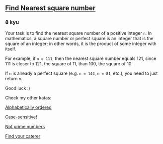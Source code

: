 <h2><a href=https://www.codewars.com/kata/5a805d8cafa10f8b930005ba/train/javascript target="_blank">Find Nearest square number</a></h2><h3>8 kyu</h3><p>Your task is to find the nearest square number of a positive integer <code>n</code>. In mathematics, a square number or perfect square is an integer that is the square of an integer; in other words, it is the product of some integer with itself.</p><p>For example, if <code>n = 111</code>, then the nearest square number equals 121, since 111 is closer to 121, the square of 11, than 100, the square of 10.</p><p>If <code>n</code> is already a perfect square (e.g. <code>n = 144</code>, <code>n = 81</code>,  etc.), you need to just return <code>n</code>.</p><p>Good luck :)</p><p>Check my other katas:</p><p><a href="https://www.codewars.com/kata/5a8059b1fd577709860000f6" data-turbolinks="false" target="_blank">Alphabetically ordered </a></p><p><a href="https://www.codewars.com/kata/5a805631ba1bb55b0c0000b8" data-turbolinks="false" target="_blank">Case-sensitive! </a></p><p><a href="https://www.codewars.com/kata/5a9a70cf5084d74ff90000f7" data-turbolinks="false" target="_blank">Not prime numbers </a></p><p><a href="https://www.codewars.com/kata/6402205dca1e64004b22b8de" data-turbolinks="false" target="_blank">Find your caterer </a></p>